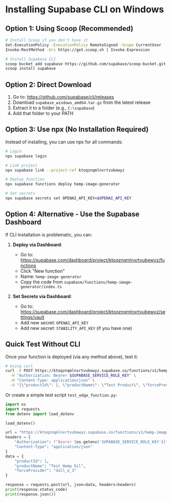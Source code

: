 # Installing Supabase CLI on Windows

## Option 1: Using Scoop (Recommended)

```bash
# Install Scoop if you don't have it
Set-ExecutionPolicy -ExecutionPolicy RemoteSigned -Scope CurrentUser
Invoke-RestMethod -Uri https://get.scoop.sh | Invoke-Expression

# Install Supabase CLI
scoop bucket add supabase https://github.com/supabase/scoop-bucket.git
scoop install supabase
```

## Option 2: Direct Download

1. Go to: https://github.com/supabase/cli/releases
2. Download `supabase_windows_amd64.tar.gz` from the latest release
3. Extract it to a folder (e.g., `C:\supabase`)
4. Add that folder to your PATH

## Option 3: Use npx (No Installation Required)

Instead of installing, you can use npx for all commands:

```bash
# Login
npx supabase login

# Link project
npx supabase link --project-ref ktoqznqmlnxrtvubewyz

# Deploy function
npx supabase functions deploy hemp-image-generator

# Set secrets
npx supabase secrets set OPENAI_API_KEY=$OPENAI_API_KEY
```

## Option 4: Alternative - Use the Supabase Dashboard

If CLI installation is problematic, you can:

1. **Deploy via Dashboard**:
   - Go to: https://supabase.com/dashboard/project/ktoqznqmlnxrtvubewyz/functions
   - Click "New function"
   - Name: `hemp-image-generator`
   - Copy the code from `supabase/functions/hemp-image-generator/index.ts`

2. **Set Secrets via Dashboard**:
   - Go to: https://supabase.com/dashboard/project/ktoqznqmlnxrtvubewyz/settings/vault
   - Add new secret: `OPENAI_API_KEY`
   - Add new secret: `STABILITY_API_KEY` (if you have one)

## Quick Test Without CLI

Once your function is deployed (via any method above), test it:

```bash
# Using curl
curl -X POST https://ktoqznqmlnxrtvubewyz.supabase.co/functions/v1/hemp-image-generator \
  -H "Authorization: Bearer $SUPABASE_SERVICE_ROLE_KEY" \
  -H "Content-Type: application/json" \
  -d "{\"productId\": 1, \"productName\": \"Test Product\", \"forceProvider\": \"dall_e_3\"}"
```

Or create a simple test script `test_edge_function.py`:

```python
import os
import requests
from dotenv import load_dotenv

load_dotenv()

url = "https://ktoqznqmlnxrtvubewyz.supabase.co/functions/v1/hemp-image-generator"
headers = {
    "Authorization": f"Bearer {os.getenv('SUPABASE_SERVICE_ROLE_KEY')}",
    "Content-Type": "application/json"
}
data = {
    "productId": 1,
    "productName": "Test Hemp Oil",
    "forceProvider": "dall_e_3"
}

response = requests.post(url, json=data, headers=headers)
print(response.status_code)
print(response.json())
```